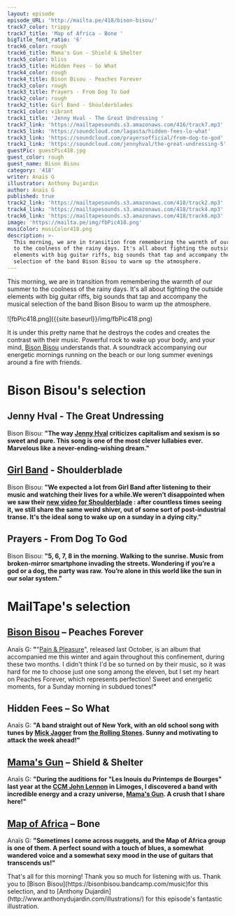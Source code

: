 ```yaml
---
layout: episode
episode_URL: 'http://mailta.pe/418/bison-bisou/'
track7_color: trippy
track7_title: 'Map of Africa - Bone '
bigTitle_font_ratio: '6'
track6_color: rough
track6_title: Mama's Gun - Shield & Shelter
track5_color: bliss
track5_title: Hidden Fees - So What
track4_color: rough
track4_title: Bison Bisou - Peaches Forever
track3_color: rough
track3_title: Prayers - From Dog To God
track2_color: rough
track2_title: Girl Band - Shoulderblades
track1_color: vibrant
track1_title: 'Jenny Hval - The Great Undressing '
track7_link: 'https://mailtapesounds.s3.amazonaws.com/416/track7.mp3'
track5_link: 'https://soundcloud.com/lagasta/hidden-fees-lo-what'
track3_link: 'https://soundcloud.com/prayersofficial/from-dog-to-god'
track1_link: 'https://soundcloud.com/jennyhval/the-great-undressing-5'
guestPic: guestPic418.jpg
guest_color: rough
guest_name: Bison Bisou
category: '418'
writer: Anaïs G
illustrator: Anthony Dujardin
author: Anaïs G
published: true
track2_link: 'https://mailtapesounds.s3.amazonaws.com/418/track2.mp3'
track4_link: 'https://mailtapesounds.s3.amazonaws.com/418/track4.mp3'
track6_link: 'https://mailtapesounds.s3.amazonaws.com/418/track6.mp3'
image: 'https://mailta.pe/img/fbPic418.png'
musiColor: musiColor418.png
description: >-
  This morning, we are in transition from remembering the warmth of our summer
  to the coolness of the rainy days. It's all about fighting the outside
  elements with big guitar riffs, big sounds that tap and accompany the musical
  selection of the band Bison Bisou to warm up the atmosphere.
---
```

<p id="introduction">This morning, we are in transition from remembering the warmth of our summer to the coolness of the rainy days. It's all about fighting the outside elements with big guitar riffs, big sounds that tap and accompany the musical selection of the band Bison Bisou to warm up the atmosphere.
<br><br>![fbPic418.png]({{site.baseurl}}/img/fbPic418.png)

It is under this pretty name that he destroys the codes and creates the contrast with their music. Powerful rock to wake up your body, and your mind, [Bison Bisou](https://bisonbisou.bandcamp.com/) understands that. A soundtrack accompanying our energetic mornings running on the beach or our long summer evenings around a fire with friends.
</p>

# Bison Bisou's selection

## Jenny Hval - The Great Undressing
Bison Bisou: **"**The way [Jenny Hval](http://jennyhval.com/) criticizes capitalism and sexism is so sweet and pure. This song is one of the most clever lullabies ever. Marvelous like a never-ending-wishing dream.**"**

## [Girl Band](https://girlband.ie/) - Shoulderblade
Bison Bisou: **"**We expected a lot from Girl Band after listening to their music and watching their lives for a while.We weren’t disappointed when we saw their [new video for Shoulderblade](https://www.youtube.com/watch?v=xdnA7qQCF0k) : after countless times seeing it, we still share the same weird shiver, out of some sort of post-industrial transe. It's the ideal song to wake up on a sunday in a dying city.**"** 

## Prayers - From Dog To God
Bison Bisou: **"**5, 6, 7, 8 in the morning. Walking to the sunrise. Music from broken-mirror smartphone invading the streets. Wondering if you’re a god or a dog, the party was raw. You’re alone in this world like the sun in our solar system.**"**

# MailTape's selection

## [Bison Bisou](https://www.facebook.com/BisonBisou) – Peaches Forever
Anaïs G: **"**"[Pain & Pleasure](https://bisonbisou.bandcamp.com/)", released last October, is an album that accompanied me this winter and again throughout this confinement, during these two months. I didn't think I'd be so turned on by their music, so it was hard for me to choose just one song among the eleven, but I set my heart on Peaches Forever, which represents perfection! Sweet and energetic moments, for a Sunday morning in subdued tones!**"**

## Hidden Fees – So What
Anaïs G: **"**A band straight out of New York, with an old school song with tunes by [Mick Jagger](https://fr.wikipedia.org/wiki/Mick_Jagger) from [the Rolling Stones](https://fr.wikipedia.org/wiki/The_Rolling_Stones). Sunny and motivating to attack the week ahead!**"**

## [Mama's Gun](https://www.facebook.com/MamasGunMusic/) – Shield & Shelter
Anaïs G: **"**During the auditions for "Les Inouis du Printemps de Bourges" last year at the [CCM John Lennon](https://www.facebook.com/ccmjohnlennon/) in Limoges, I discovered a band with incredible energy and a crazy universe, [Mama's Gun](https://soundcloud.com/mamas-gun-77509736). A crush that I share here!**"**

## [Map of Africa](https://soundcloud.com/map-of-africa)  – Bone
Anaïs G: **"**Sometimes I come across nuggets, and the Map of Africa group is one of them. A perfect sound with a touch of blues, a somewhat wandered voice and a somewhat sexy mood in the use of guitars that transcends us!**"**


<p id="outroduction">That's all for this morning! Thank you so much for listening with us. Thank you to [Bison Bisou](https://bisonbisou.bandcamp.com/music)for this selection, and to [Anthony Dujardin](http://www.anthonydujardin.com/illustrations/) for this episode's fantastic illustration.</p>
